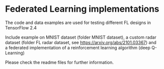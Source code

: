 # Federated Learning implementations
The code and data examples are used for testing different FL designs in TensorFlow 2.4

Include example on MNIST dataset (folder MNIST dataset), a custom radar dataset (folder FL radar dataset, see https://arxiv.org/abs/2101.03367) and a federated implementation of a reinforcement learning algorithm (deep Q-Learning)

Please check the readme files for further information. 
